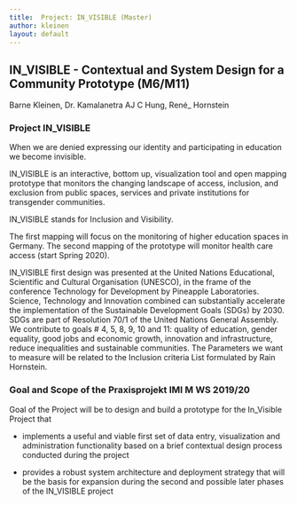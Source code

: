 ```yaml
---
title:  Project: IN_VISIBLE (Master)
author: kleinen
layout: default
---
```


## IN_VISIBLE - Contextual and System Design for a Community Prototype (M6/M11)

Barne Kleinen, Dr. Kamalanetra AJ C Hung, René_ Hornstein

### Project IN_VISIBLE

When we are denied expressing our identity and participating in education we become invisible.

IN_VISIBLE is an interactive, bottom ­up, visualization tool and open mapping prototype that monitors the changing landscape of access, inclusion, and exclusion from public spaces, services and private institutions for transgender communities.  

IN_VISIBLE stands for Inclusion and Visibility.

The first mapping will focus on the monitoring of higher education spaces in Germany. The second mapping of the prototype will monitor health care access (start Spring 2020).  

IN_VISIBLE first design was presented at the United Nations Educational, Scientific and Cultural Organisation (UNESCO), in the frame of the conference Technology for Development by Pineapple Laboratories.  Science, Technology and Innovation combined can substantially accelerate the implementation of the Sustainable Development Goals (SDGs) by 2030. SDGs are part of Resolution 70/1 of the United Nations General Assembly. We contribute to goals # 4, 5, 8, 9, 10 and 11: quality of education, gender equality, good jobs and economic growth, innovation and infrastructure, reduce inequalities and sustainable communities. The Parameters we want to measure will be related to the Inclusion criteria List formulated by Rain Hornstein.
### Goal and Scope of the Praxisprojekt IMI M WS 2019/20

Goal of the Project will be to design and build a prototype for the In_Visible Project that

* implements a useful and viable first set of data entry, visualization and administration functionality based on a brief contextual design process conducted during the project

* provides a robust system architecture and deployment strategy that will be the basis for expansion during the second and possible later phases of the IN_VISIBLE project
